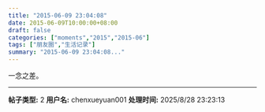 ```yaml
---
title: "2015-06-09 23:04:08"
date: 2015-06-09T10:00:00+08:00
draft: false
categories: ["moments","2015","2015-06"]
tags: ["朋友圈","生活记录"]
summary: "2015-06-09 23:04:08..."
---
```


一念之差。

---

**帖子类型:** 2
**用户名:** chenxueyuan001
**处理时间:** 2025/8/28 23:23:13